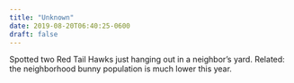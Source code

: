 ```yaml
---
title: "Unknown"
date: 2019-08-20T06:40:25-0600
draft: false
---
```


Spotted two Red Tail Hawks just hanging out in a neighbor’s yard. Related: the neighborhood bunny population is much lower this year.
